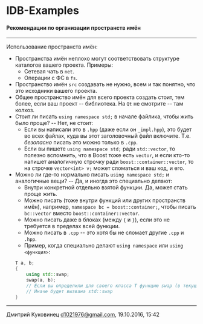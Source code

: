 # IDB-Examples
#### Рекомендации по организации пространств имён
---

Использование пространств имён:
- Пространства имён неплохо могут соответствовать структуре каталогов вашего проекта. Примеры:
	+ Сетевая чать в `net`.
	+ Операции с ФС в `fs`.
- Пространство имён `src` создавать не нужно, всем и так понятно, что это исходники вашего проекта.
- Общее пространство имён для всего проекта создать стоит, тем более, если ваш проект -- библиотека. На `Qt` не смотрите -- там колхоз.
- Стоит ли писать `using namespace std;` в начале файлика, чтобы жить было проще? -- Нет, не стоит:
	+ Если вы написали это в `.hpp` (даже если он `_impl.hpp`), это будет во всех файлах, куда вы этот заголовочный файл включите. Т.е. *безопасно* писать это можно только в `.cpp`.
	+ Если вы пишете `using namespace std;` ради `std::vector`, то полезно вспомнить, что в Boost тоже есть `vector`, и если кто-то напишет аналогичную строчку ради `boost::container::vector`, то на строчке `vector<int> v;` может сломаться и ваш код, и его.
- Можно ли где-то нормально писать `using namespace std;` и аналогичные вещи? -- Да, и иногда это специально делают:
	+ Внутри конкретной отдельно взятой функции. Да, может стать проще жить.
	+ Можно писать (тоже внутри функций или других пространств имён), например, `namespace bc = boost::container;`, чтобы писать `bc::vector` вместо `boost::container::vector`.
	+ Можно писать даже в блоках (между `{` и `}`), если это не требуется в пределах всей функции.
	+ Можно писать в `.cpp` -- это хотя бы не сломает другие `.cpp` и `.hpp`.
	+ Пример, когда специально делают `using namespace` или `using <функция>`:
	```c++
	T a, b;
	{
		using std::swap;
		swap(a, b);
		// Если вы определили для своего класса T функцию swap (в текущей области видимости), то будет вызвана она
		// Иначе будет вызвана std::swap
	}
	```

---
Дмитрий Куковинец <d1021976@gmail.com>, 19.10.2016, 15:42
